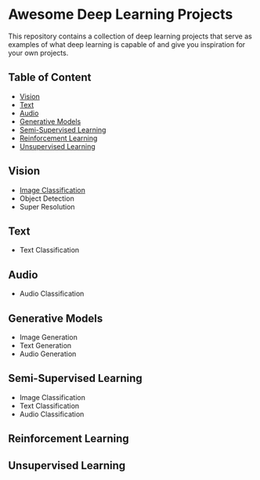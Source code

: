 # Awesome Deep Learning Projects

This repository contains a collection of deep learning projects that serve as examples of what deep learning is capable of and give you inspiration for your own projects.

## Table of Content

- [Vision](#vision)
- [Text](#text)
- [Audio](#audio)
- [Generative Models](#generative-models)
- [Semi-Supervised Learning](#semi-supervised-learning)
- [Reinforcement Learning](#reinforcement-learning)
- [Unsupervised Learning](#unsupervised-learning)

## Vision

- [Image Classification](./vision/image%20classification)
- Object Detection
- Super Resolution

## Text

- Text Classification

## Audio

- Audio Classification

## Generative Models

- Image Generation
- Text Generation
- Audio Generation

## Semi-Supervised Learning

- Image Classification
- Text Classification
- Audio Classification

## Reinforcement Learning

## Unsupervised Learning

